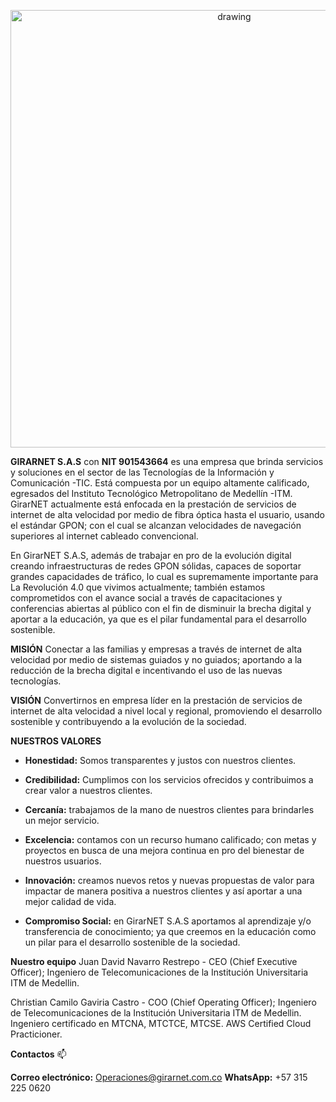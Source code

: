   <p align="center">
    <img src="https://drive.google.com/uc?export=view&id=1IOfE1dKrdg5ScKsoBxPqvmS-VMbQaKjb" alt="drawing" width="700"/>
  </p>
  
**GIRARNET S.A.S** con **NIT 901543664** es una empresa que brinda servicios y soluciones en el sector de las Tecnologías de la Información y Comunicación -TIC. Está compuesta por un equipo altamente calificado, egresados del Instituto Tecnológico Metropolitano de Medellín -ITM. GirarNET actualmente está enfocada en la prestación de servicios de internet de alta velocidad por medio de fibra óptica hasta el usuario, usando el estándar GPON; con el cual se alcanzan velocidades de navegación superiores al internet cableado convencional.

En GirarNET S.A.S, además de trabajar en pro de la evolución digital creando infraestructuras de redes GPON sólidas, capaces de soportar grandes capacidades de tráfico, lo cual es supremamente importante para La Revolución 4.0 que vivimos actualmente; también estamos comprometidos con el avance social a través de capacitaciones y conferencias abiertas al público con el fin de disminuir la brecha digital y aportar a la educación, ya que es el pilar fundamental para el desarrollo sostenible.

**MISIÓN**
Conectar a las familias y empresas a través de internet de alta velocidad por medio de sistemas guiados y no guiados; aportando a la reducción de la brecha digital e incentivando el uso de las nuevas tecnologías.

**VISIÓN**
Convertirnos en empresa líder en la prestación de servicios de internet de alta velocidad a nivel local y regional, promoviendo el desarrollo sostenible y contribuyendo a la evolución de la sociedad.

**NUESTROS VALORES**
- **Honestidad:** Somos transparentes y justos con nuestros clientes.

- **Credibilidad:** Cumplimos con los servicios ofrecidos y contribuimos a crear valor a nuestros clientes.

- **Cercanía:** trabajamos de la mano de nuestros clientes para brindarles un mejor servicio.

- **Excelencia:** contamos con un recurso humano calificado; con metas y proyectos en busca de una mejora continua en pro del bienestar de nuestros usuarios.

- **Innovación:** creamos nuevos retos y nuevas propuestas de valor para impactar de manera positiva a nuestros clientes y así aportar a una mejor calidad de vida.

- **Compromiso Social:** en GirarNET S.A.S aportamos al aprendizaje y/o transferencia de conocimiento; ya que creemos en la educación como un pilar para el desarrollo sostenible de la sociedad.

**Nuestro equipo**
Juan David Navarro Restrepo - CEO (Chief Executive Officer); Ingeniero de Telecomunicaciones de la Institución Universitaria ITM de Medellin.

Christian Camilo Gaviria Castro - COO (Chief Operating Officer); Ingeniero de Telecomunicaciones de la Institución Universitaria ITM de Medellin. Ingeniero certificado en MTCNA, MTCTCE, MTCSE. AWS Certified Cloud Practicioner.

**Contactos**
📫

**Correo electrónico:** Operaciones@girarnet.com.co
**WhatsApp:** +57 315 225 0620



<!--

Jhon Arley Perea Agualimpia - COO (Chief Operating Officer); Ingeniero de Telecomunicaciones de la Institución Universitaria ITM de Medellin.

Diego Alejandro Cordoba Dominguez - CSO (Chief Security Officer); Ingeniero de Telecomunicaciones de la Institución Universitaria ITM de Medellin.

Lineas Alternas: +57 300 343 7758, +57 301 721 3895, +57 300 662 0814

![](https://drive.google.com/uc?export=view&id=11BcTpAMOVFu0N85jjfQhg475TBzJ14Rn)
https://drive.google.com/file/d/1IOfE1dKrdg5ScKsoBxPqvmS-VMbQaKjb/view?usp=sharing

**GirarNET-SAS/GirarnET-SAS** is a ✨ _special_ ✨ repository because its `README.md` (this file) appears on your GitHub profile.
# ![](https://drive.google.com/uc?export=view&id=your_id)

Here are some ideas to get you started:

- 🔭 I’m currently working on ...
- 🌱 I’m currently learning ...
- 👯 I’m looking to collaborate on ...
- 🤔 I’m looking for help with ...
- 💬 Ask me about ...
- 📫 How to reach me: ...
- 😄 Pronouns: ...
- ⚡ Fun fact: ...
-->
